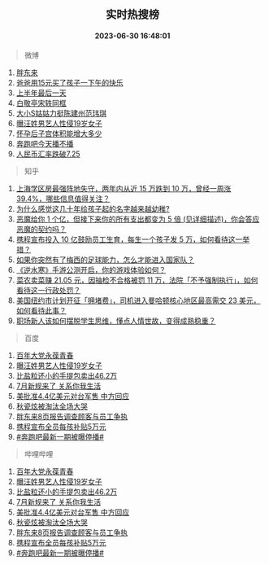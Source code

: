 <div align="center"><h2>实时热搜榜</h2><h4>2023-06-30 16:48:01</h4></div>

> 微博  

1. [胖东来](https://s.weibo.com/weibo?q=%E8%83%96%E4%B8%9C%E6%9D%A5&t=31&band_rank=1&Refer=top)<br />
2. [爸爸用15元买了孩子一下午的快乐](https://s.weibo.com/weibo?q=%23%E7%88%B8%E7%88%B8%E7%94%A815%E5%85%83%E4%B9%B0%E4%BA%86%E5%AD%A9%E5%AD%90%E4%B8%80%E4%B8%8B%E5%8D%88%E7%9A%84%E5%BF%AB%E4%B9%90%23&t=31&band_rank=2&Refer=top)<br />
3. [上半年最后一天](https://s.weibo.com/weibo?q=%23%E4%B8%8A%E5%8D%8A%E5%B9%B4%E6%9C%80%E5%90%8E%E4%B8%80%E5%A4%A9%23&t=31&band_rank=3&Refer=top)<br />
4. [白敬亭宋轶同框](https://s.weibo.com/weibo?q=%23%E7%99%BD%E6%95%AC%E4%BA%AD%E5%AE%8B%E8%BD%B6%E5%90%8C%E6%A1%86%23&t=31&band_rank=4&Refer=top)<br />
5. [大小S姑姑力挺陈建州范玮琪](https://s.weibo.com/weibo?q=%23%E5%A4%A7%E5%B0%8FS%E5%A7%91%E5%A7%91%E5%8A%9B%E6%8C%BA%E9%99%88%E5%BB%BA%E5%B7%9E%E8%8C%83%E7%8E%AE%E7%90%AA%23&t=31&band_rank=5&Refer=top)<br />
6. [曝汪姓男艺人性侵19岁女子](https://s.weibo.com/weibo?q=%23%E6%9B%9D%E6%B1%AA%E5%A7%93%E7%94%B7%E8%89%BA%E4%BA%BA%E6%80%A7%E4%BE%B519%E5%B2%81%E5%A5%B3%E5%AD%90%23&t=31&band_rank=6&Refer=top)<br />
7. [怀孕后子宫体积能增大多少](https://s.weibo.com/weibo?q=%23%E6%80%80%E5%AD%95%E5%90%8E%E5%AD%90%E5%AE%AB%E4%BD%93%E7%A7%AF%E8%83%BD%E5%A2%9E%E5%A4%A7%E5%A4%9A%E5%B0%91%23&t=31&band_rank=7&Refer=top)<br />
8. [奔跑吧今天播不播](https://s.weibo.com/weibo?q=%23%E5%A5%94%E8%B7%91%E5%90%A7%E4%BB%8A%E5%A4%A9%E6%92%AD%E4%B8%8D%E6%92%AD%23&t=31&band_rank=8&Refer=top)<br />
9. [人民币汇率跌破7.25](https://s.weibo.com/weibo?q=%23%E4%BA%BA%E6%B0%91%E5%B8%81%E6%B1%87%E7%8E%87%E8%B7%8C%E7%A0%B47.25%23&t=31&band_rank=9&Refer=top)<br />

> 知乎  

1. [上海学区房最强阵地失守，两年内从近 15 万跌到 10 万，曾经一周涨 39.4%，哪些信息值得关注？](https://www.zhihu.com/question/609355451)<br />
2. [为什么感觉这几十年给孩子起的名字越来越幼稚?](https://www.zhihu.com/question/608128511)<br />
3. [恶魔给你 1 个亿，但接下来你的所有支出都变为 5 倍 (见详细描述)，你会答应恶魔的契约吗？](https://www.zhihu.com/question/608441800)<br />
4. [携程宣布投入 10 亿鼓励员工生育，每生一个孩子发 5 万，如何看待这一举措？](https://www.zhihu.com/question/609562977)<br />
5. [如果你突然有了梅西的足球能力，怎么才能进入国家队？](https://www.zhihu.com/question/609482729)<br />
6. [《逆水寒》手游公测开启，你的游戏体验如何？](https://www.zhihu.com/question/609557879)<br />
7. [菜农卖菜赚 21.05 元，因抽检不合格被罚 11 万，法院「不予强制执行」，如何看待这一行政处罚？](https://www.zhihu.com/question/609558753)<br />
8. [美国纽约市计划开征「拥堵费」，司机进入曼哈顿核心地区最高需交 23 美元，如何看待此事？](https://www.zhihu.com/question/609173348)<br />
9. [职场新人该如何摆脱学生思维，懂点人情世故，变得成熟稳重？](https://www.zhihu.com/question/393622464)<br />

> 百度  

1. [百年大党永葆青春](https://www.baidu.com/s?wd=%E7%99%BE%E5%B9%B4%E5%A4%A7%E5%85%9A%E6%B0%B8%E8%91%86%E9%9D%92%E6%98%A5&sa=fyb_news&rsv_dl=fyb_news)<br />
2. [曝汪姓男艺人性侵19岁女子](https://www.baidu.com/s?wd=%E6%9B%9D%E6%B1%AA%E5%A7%93%E7%94%B7%E8%89%BA%E4%BA%BA%E6%80%A7%E4%BE%B519%E5%B2%81%E5%A5%B3%E5%AD%90&sa=fyb_news&rsv_dl=fyb_news)<br />
3. [比盐粒还小的手提包卖出46.2万](https://www.baidu.com/s?wd=%E6%AF%94%E7%9B%90%E7%B2%92%E8%BF%98%E5%B0%8F%E7%9A%84%E6%89%8B%E6%8F%90%E5%8C%85%E5%8D%96%E5%87%BA46.2%E4%B8%87&sa=fyb_news&rsv_dl=fyb_news)<br />
4. [7月新规来了 关系你我生活](https://www.baidu.com/s?wd=7%E6%9C%88%E6%96%B0%E8%A7%84%E6%9D%A5%E4%BA%86+%E5%85%B3%E7%B3%BB%E4%BD%A0%E6%88%91%E7%94%9F%E6%B4%BB&sa=fyb_news&rsv_dl=fyb_news)<br />
5. [美批准4.4亿美元对台军售 中方回应](https://www.baidu.com/s?wd=%E7%BE%8E%E6%89%B9%E5%87%864.4%E4%BA%BF%E7%BE%8E%E5%85%83%E5%AF%B9%E5%8F%B0%E5%86%9B%E5%94%AE+%E4%B8%AD%E6%96%B9%E5%9B%9E%E5%BA%94&sa=fyb_news&rsv_dl=fyb_news)<br />
6. [秋瓷炫被淘汰全场大哭](https://www.baidu.com/s?wd=%E7%A7%8B%E7%93%B7%E7%82%AB%E8%A2%AB%E6%B7%98%E6%B1%B0%E5%85%A8%E5%9C%BA%E5%A4%A7%E5%93%AD&sa=fyb_news&rsv_dl=fyb_news)<br />
7. [胖东来8页报告调查顾客与员工争执](https://www.baidu.com/s?wd=%E8%83%96%E4%B8%9C%E6%9D%A58%E9%A1%B5%E6%8A%A5%E5%91%8A%E8%B0%83%E6%9F%A5%E9%A1%BE%E5%AE%A2%E4%B8%8E%E5%91%98%E5%B7%A5%E4%BA%89%E6%89%A7&sa=fyb_news&rsv_dl=fyb_news)<br />
8. [携程宣布全员每孩补贴5万元](https://www.baidu.com/s?wd=%E6%90%BA%E7%A8%8B%E5%AE%A3%E5%B8%83%E5%85%A8%E5%91%98%E6%AF%8F%E5%AD%A9%E8%A1%A5%E8%B4%B45%E4%B8%87%E5%85%83&sa=fyb_news&rsv_dl=fyb_news)<br />
9. [#奔跑吧最新一期被曝停播#](https://www.baidu.com/s?wd=%23%E5%A5%94%E8%B7%91%E5%90%A7%E6%9C%80%E6%96%B0%E4%B8%80%E6%9C%9F%E8%A2%AB%E6%9B%9D%E5%81%9C%E6%92%AD%23&sa=fyb_news&rsv_dl=fyb_news)<br />

> 哔哩哔哩  

1. [百年大党永葆青春](https://www.baidu.com/s?wd=%E7%99%BE%E5%B9%B4%E5%A4%A7%E5%85%9A%E6%B0%B8%E8%91%86%E9%9D%92%E6%98%A5&sa=fyb_news&rsv_dl=fyb_news)<br />
2. [曝汪姓男艺人性侵19岁女子](https://www.baidu.com/s?wd=%E6%9B%9D%E6%B1%AA%E5%A7%93%E7%94%B7%E8%89%BA%E4%BA%BA%E6%80%A7%E4%BE%B519%E5%B2%81%E5%A5%B3%E5%AD%90&sa=fyb_news&rsv_dl=fyb_news)<br />
3. [比盐粒还小的手提包卖出46.2万](https://www.baidu.com/s?wd=%E6%AF%94%E7%9B%90%E7%B2%92%E8%BF%98%E5%B0%8F%E7%9A%84%E6%89%8B%E6%8F%90%E5%8C%85%E5%8D%96%E5%87%BA46.2%E4%B8%87&sa=fyb_news&rsv_dl=fyb_news)<br />
4. [7月新规来了 关系你我生活](https://www.baidu.com/s?wd=7%E6%9C%88%E6%96%B0%E8%A7%84%E6%9D%A5%E4%BA%86+%E5%85%B3%E7%B3%BB%E4%BD%A0%E6%88%91%E7%94%9F%E6%B4%BB&sa=fyb_news&rsv_dl=fyb_news)<br />
5. [美批准4.4亿美元对台军售 中方回应](https://www.baidu.com/s?wd=%E7%BE%8E%E6%89%B9%E5%87%864.4%E4%BA%BF%E7%BE%8E%E5%85%83%E5%AF%B9%E5%8F%B0%E5%86%9B%E5%94%AE+%E4%B8%AD%E6%96%B9%E5%9B%9E%E5%BA%94&sa=fyb_news&rsv_dl=fyb_news)<br />
6. [秋瓷炫被淘汰全场大哭](https://www.baidu.com/s?wd=%E7%A7%8B%E7%93%B7%E7%82%AB%E8%A2%AB%E6%B7%98%E6%B1%B0%E5%85%A8%E5%9C%BA%E5%A4%A7%E5%93%AD&sa=fyb_news&rsv_dl=fyb_news)<br />
7. [胖东来8页报告调查顾客与员工争执](https://www.baidu.com/s?wd=%E8%83%96%E4%B8%9C%E6%9D%A58%E9%A1%B5%E6%8A%A5%E5%91%8A%E8%B0%83%E6%9F%A5%E9%A1%BE%E5%AE%A2%E4%B8%8E%E5%91%98%E5%B7%A5%E4%BA%89%E6%89%A7&sa=fyb_news&rsv_dl=fyb_news)<br />
8. [携程宣布全员每孩补贴5万元](https://www.baidu.com/s?wd=%E6%90%BA%E7%A8%8B%E5%AE%A3%E5%B8%83%E5%85%A8%E5%91%98%E6%AF%8F%E5%AD%A9%E8%A1%A5%E8%B4%B45%E4%B8%87%E5%85%83&sa=fyb_news&rsv_dl=fyb_news)<br />
9. [#奔跑吧最新一期被曝停播#](https://www.baidu.com/s?wd=%23%E5%A5%94%E8%B7%91%E5%90%A7%E6%9C%80%E6%96%B0%E4%B8%80%E6%9C%9F%E8%A2%AB%E6%9B%9D%E5%81%9C%E6%92%AD%23&sa=fyb_news&rsv_dl=fyb_news)<br />
